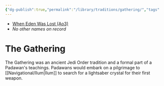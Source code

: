 ```yaml
---
{"dg-publish":true,"permalink":"/library/traditions/gathering/","tags":["library"]}
---
```


- [When Eden Was Lost (Ao3)](https://archiveofourown.org/works/19334440/chapters/45992584)
- *No other names on record*
# The Gathering

The Gathering was an ancient Jedi Order tradition and a formal part of a Padawan's teachings. Padawans would embark on a pilgrimage to [[Navigational/Ilum\|Ilum]] to search for a lightsaber crystal for their first weapon. 



